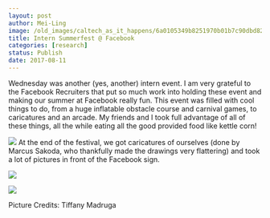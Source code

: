 ```yaml
---
layout: post
author: Mei-Ling
image: /old_images/caltech_as_it_happens/6a0105349b8251970b01b7c90dbd82970b.jpg
title: Intern Summerfest @ Facebook
categories: [research]
status: Publish
date: 2017-08-11
---
```



Wednesday was another (yes, another) intern event. I am very grateful to the Facebook Recruiters that put so much work into holding these event and making our summer at Facebook really fun. This event was filled with cool things to do, from a huge inflatable obstacle course and carnival games, to caricatures and an arcade. My friends and I took full advantage of all of these things, all the while eating all the good provided food like kettle corn!

![](/old_images/6a01bb09a3c88f970d01b7c90dbd91970b-pi.jpg)
At the end of the festival, we got caricatures of ourselves (done by Marcus Sakoda, who thankfully made the drawings very flattering) and took a lot of pictures in front of the Facebook sign.


![](/old_images/caltech_as_it_happens/6a0105349b8251970b01b7c90dbdbc970b.jpg)


![](/old_images/6a01bb09a3c88f970d01b7c90e0008970b-pi.jpg)

Picture Credits: Tiffany Madruga

